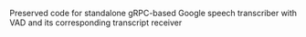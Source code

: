 Preserved code for standalone gRPC-based Google speech transcriber with VAD and its corresponding transcript receiver